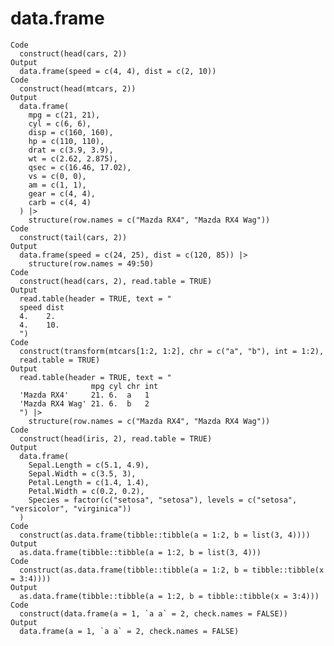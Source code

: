 # data.frame

    Code
      construct(head(cars, 2))
    Output
      data.frame(speed = c(4, 4), dist = c(2, 10))
    Code
      construct(head(mtcars, 2))
    Output
      data.frame(
        mpg = c(21, 21),
        cyl = c(6, 6),
        disp = c(160, 160),
        hp = c(110, 110),
        drat = c(3.9, 3.9),
        wt = c(2.62, 2.875),
        qsec = c(16.46, 17.02),
        vs = c(0, 0),
        am = c(1, 1),
        gear = c(4, 4),
        carb = c(4, 4)
      ) |>
        structure(row.names = c("Mazda RX4", "Mazda RX4 Wag"))
    Code
      construct(tail(cars, 2))
    Output
      data.frame(speed = c(24, 25), dist = c(120, 85)) |>
        structure(row.names = 49:50)
    Code
      construct(head(cars, 2), read.table = TRUE)
    Output
      read.table(header = TRUE, text = "
      speed dist
      4.    2.
      4.    10.
      ")
    Code
      construct(transform(mtcars[1:2, 1:2], chr = c("a", "b"), int = 1:2),
      read.table = TRUE)
    Output
      read.table(header = TRUE, text = "
                      mpg cyl chr int
      'Mazda RX4'     21. 6.  a   1
      'Mazda RX4 Wag' 21. 6.  b   2
      ") |>
        structure(row.names = c("Mazda RX4", "Mazda RX4 Wag"))
    Code
      construct(head(iris, 2), read.table = TRUE)
    Output
      data.frame(
        Sepal.Length = c(5.1, 4.9),
        Sepal.Width = c(3.5, 3),
        Petal.Length = c(1.4, 1.4),
        Petal.Width = c(0.2, 0.2),
        Species = factor(c("setosa", "setosa"), levels = c("setosa", "versicolor", "virginica"))
      )
    Code
      construct(as.data.frame(tibble::tibble(a = 1:2, b = list(3, 4))))
    Output
      as.data.frame(tibble::tibble(a = 1:2, b = list(3, 4)))
    Code
      construct(as.data.frame(tibble::tibble(a = 1:2, b = tibble::tibble(x = 3:4))))
    Output
      as.data.frame(tibble::tibble(a = 1:2, b = tibble::tibble(x = 3:4)))
    Code
      construct(data.frame(a = 1, `a a` = 2, check.names = FALSE))
    Output
      data.frame(a = 1, `a a` = 2, check.names = FALSE)

